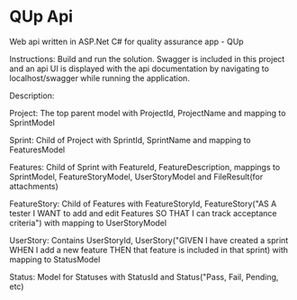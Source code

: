 # QUp Api
Web api written in ASP.Net C# for quality assurance app - QUp

Instructions:
Build and run the solution.
Swagger is included in this project and an api UI is displayed with the api documentation by navigating to localhost/swagger while running the application.

Description:

Project: The top parent model with ProjectId, ProjectName and mapping to SprintModel

Sprint: Child of Project with SprintId, SprintName and mapping to FeaturesModel

Features: Child of Sprint with FeatureId, FeatureDescription, mappings to SprintModel, FeatureStoryModel, UserStoryModel and FileResult(for attachments)

FeatureStory: Child of Features with FeatureStoryId, FeatureStory("AS A tester I WANT to add and edit Features SO THAT I can track acceptance criteria") with mapping to UserStoryModel

UserStory: Contains UserStoryId, UserStory("GIVEN I have created a sprint WHEN I add a new feature THEN that feature is included in that sprint) with mapping to StatusModel

Status: Model for Statuses with StatusId and Status("Pass, Fail, Pending, etc)

